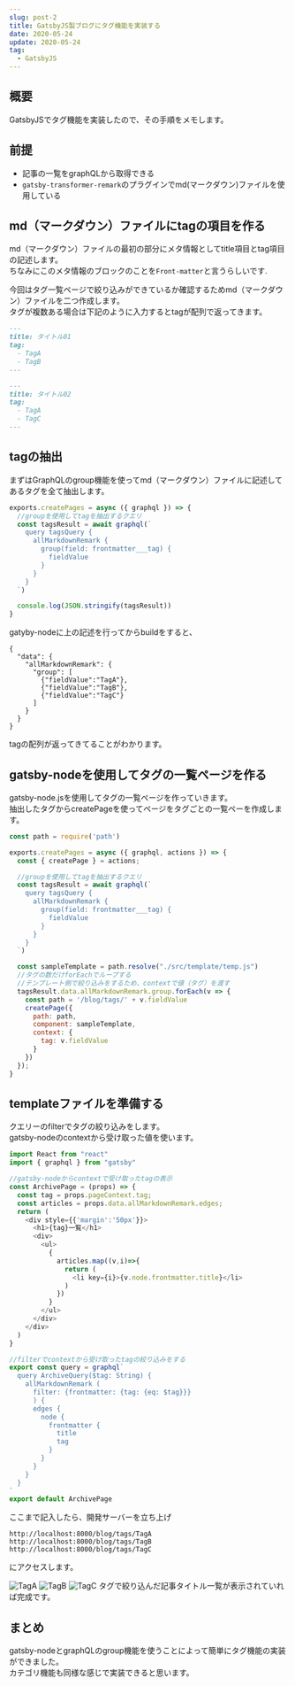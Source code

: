 ```yaml
---
slug: post-2
title: GatsbyJS製ブログにタグ機能を実装する
date: 2020-05-24
update: 2020-05-24
tag:
  - GatsbyJS
---
```


## 概要
GatsbyJSでタグ機能を実装したので、その手順をメモします。

## 前提
- 記事の一覧をgraphQLから取得できる
- `gatsby-transformer-remark`のプラグインでmd(マークダウン)ファイルを使用している

## md（マークダウン）ファイルにtagの項目を作る
md（マークダウン）ファイルの最初の部分にメタ情報としてtitle項目とtag項目の記述します。  
ちなみにこのメタ情報のブロックのことを`Front-matter`と言うらしいです.  

今回はタグ一覧ページで絞り込みができているか確認するためmd（マークダウン）ファイルを二つ作成します。  
タグが複数ある場合は下記のように入力するとtagが配列で返ってきます。

```yaml:title=index.md
---
title: タイトル01
tag:
  - TagA
  - TagB
---
```

```yaml:title=index2.md
---
title: タイトル02
tag:
  - TagA
  - TagC
---
```

## tagの抽出
まずはGraphQLのgroup機能を使ってmd（マークダウン）ファイルに記述してあるタグを全て抽出します。

```js:title=gatsby-node.js
exports.createPages = async ({ graphql }) => {
  //groupを使用してtagを抽出するクエリ
  const tagsResult = await graphql(`
    query tagsQuery {
      allMarkdownRemark {
        group(field: frontmatter___tag) {
          fieldValue
        }
      }
    }
  `)

  console.log(JSON.stringify(tagsResult))
}
```

gatyby-nodeに上の記述を行ってからbuildをすると、

```json:title=shell
{
  "data": {
    "allMarkdownRemark": {
      "group": [
        {"fieldValue":"TagA"},
        {"fieldValue":"TagB"},
        {"fieldValue":"TagC"}
      ]
    }
  }
}
```

tagの配列が返ってきてることがわかります。

## gatsby-nodeを使用してタグの一覧ページを作る
gatsby-node.jsを使用してタグの一覧ページを作っていきます。  
抽出したタグからcreatePageを使ってページをタグごとの一覧ペーを作成します。

```js:title=gatsby-node.js
const path = require('path')

exports.createPages = async ({ graphql, actions }) => {
  const { createPage } = actions;

  //groupを使用してtagを抽出するクエリ
  const tagsResult = await graphql(`
    query tagsQuery {
      allMarkdownRemark {
        group(field: frontmatter___tag) {
          fieldValue
        }
      }
    }
  `)

  const sampleTemplate = path.resolve("./src/template/temp.js")
  //タグの数だけforEachでループする
  //テンプレート側で絞り込みをするため、contextで値（タグ）を渡す
  tagsResult.data.allMarkdownRemark.group.forEach(v => {
    const path = '/blog/tags/' + v.fieldValue
    createPage({
      path: path,
      component: sampleTemplate,
      context: {
        tag: v.fieldValue
      }
    })
  });
}
```

## templateファイルを準備する
クエリーのfilterでタグの絞り込みをします。  
gatsby-nodeのcontextから受け取った値を使います。

```js:title=/src/tempalte/temp.js
import React from "react"
import { graphql } from "gatsby"

//gatsby-nodeからcontextで受け取ったtagの表示
const ArchivePage = (props) => {
  const tag = props.pageContext.tag;
  const articles = props.data.allMarkdownRemark.edges;
  return (
    <div style={{'margin':'50px'}}>
      <h1>{tag}一覧</h1>
      <div>
        <ul>
          {
            articles.map((v,i)=>{
              return (
                <li key={i}>{v.node.frontmatter.title}</li>
              )
            })
          }
        </ul>
      </div>
    </div>
  )
}

//filterでcontextから受け取ったtagの絞り込みをする
export const query = graphql`
  query ArchiveQuery($tag: String) {
    allMarkdownRemark (
      filter: {frontmatter: {tag: {eq: $tag}}}
      ) {
      edges {
        node {
          frontmatter {
            title
            tag
          }
        }
      }
    }
  }
`
export default ArchivePage
```

ここまで記入したら、開発サーバーを立ち上げ  

`http://localhost:8000/blog/tags/TagA`  
`http://localhost:8000/blog/tags/TagB`  
`http://localhost:8000/blog/tags/TagC`  

にアクセスします。  

![TagA](img-1.png)
![TagB](img-2.png)
![TagC](img-3.png)
タグで絞り込んだ記事タイトル一覧が表示されていれば完成です。

## まとめ
gatsby-nodeとgraphQLのgroup機能を使うことによって簡単にタグ機能の実装ができました。  
カテゴリ機能も同様な感じで実装できると思います。